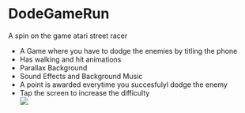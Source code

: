 # DodeGameRun
A spin on the game atari street racer 
* A Game where you have to dodge the enemies by titling the phone  
* Has walking and hit animations
* Parallax Background  
* Sound Effects and Background Music  
* A point is awarded everytime you succesfulyl dodge the enemy  
* Tap the screen to increase the difficulty  
![](https://github.com/SuchirPabbati/DodeGameRun/blob/master/run.gif)
